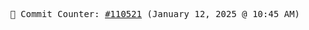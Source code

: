 <p align="center">
    <samp>
        📮 Commit Counter: <a href="https://github.com/Javascript-void0/Javascript-void0/commits/main">#110521</a> (January 12, 2025 @ 10:45 AM)
    </samp>
</p>